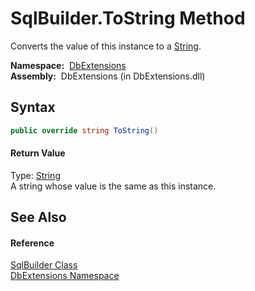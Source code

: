 SqlBuilder.ToString Method
==========================
Converts the value of this instance to a [String][1].

  **Namespace:**  [DbExtensions][2]  
  **Assembly:**  DbExtensions (in DbExtensions.dll)

Syntax
------

```csharp
public override string ToString()
```

#### Return Value
Type: [String][1]  
A string whose value is the same as this instance.

See Also
--------

#### Reference
[SqlBuilder Class][3]  
[DbExtensions Namespace][2]  

[1]: http://msdn.microsoft.com/en-us/library/s1wwdcbf
[2]: ../README.md
[3]: README.md